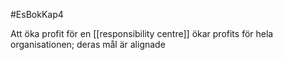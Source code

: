 #EsBokKap4 

Att öka profit för en [[responsibility centre]] ökar profits för hela organisationen;
deras mål är alignade